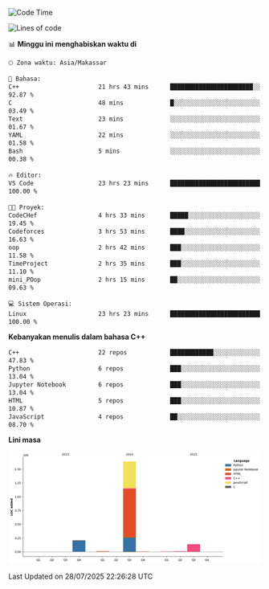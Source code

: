<!--START_SECTION:waka-->
![Code Time](http://img.shields.io/badge/Code%20Time-387%20hrs%2025%20mins-blue)

![Lines of code](https://img.shields.io/badge/Sejak%20Hello%20World%20aku%20telah%20menulis-2.0%20million%20baris%20kode-blue)

📊 **Minggu ini menghabiskan waktu di** 

```text
🕑︎ Zona waktu: Asia/Makassar

💬 Bahasa: 
C++                      21 hrs 43 mins      ███████████████████████░░   92.87 % 
C                        48 mins             █░░░░░░░░░░░░░░░░░░░░░░░░   03.49 % 
Text                     23 mins             ░░░░░░░░░░░░░░░░░░░░░░░░░   01.67 % 
YAML                     22 mins             ░░░░░░░░░░░░░░░░░░░░░░░░░   01.58 % 
Bash                     5 mins              ░░░░░░░░░░░░░░░░░░░░░░░░░   00.38 % 

🔥 Editor: 
VS Code                  23 hrs 23 mins      █████████████████████████   100.00 % 

🐱‍💻 Proyek: 
CodeCHef                 4 hrs 33 mins       █████░░░░░░░░░░░░░░░░░░░░   19.45 % 
Codeforces               3 hrs 53 mins       ████░░░░░░░░░░░░░░░░░░░░░   16.63 % 
oop                      2 hrs 42 mins       ███░░░░░░░░░░░░░░░░░░░░░░   11.58 % 
TimeProject              2 hrs 35 mins       ███░░░░░░░░░░░░░░░░░░░░░░   11.10 % 
mini_POop                2 hrs 15 mins       ██░░░░░░░░░░░░░░░░░░░░░░░   09.63 % 

💻 Sistem Operasi: 
Linux                    23 hrs 23 mins      █████████████████████████   100.00 % 
```

**Kebanyakan menulis dalam bahasa C++** 

```text
C++                      22 repos            ████████████░░░░░░░░░░░░░   47.83 % 
Python                   6 repos             ███░░░░░░░░░░░░░░░░░░░░░░   13.04 % 
Jupyter Notebook         6 repos             ███░░░░░░░░░░░░░░░░░░░░░░   13.04 % 
HTML                     5 repos             ███░░░░░░░░░░░░░░░░░░░░░░   10.87 % 
JavaScript               4 repos             ██░░░░░░░░░░░░░░░░░░░░░░░   08.70 % 
```



**Lini masa**

![Lines of Code chart](https://raw.githubusercontent.com/yusuf601/yusuf601/main/assets/bar_graph.png)


 Last Updated on 28/07/2025 22:26:28 UTC
<!--END_SECTION:waka-->

